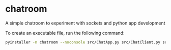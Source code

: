 # chatroom
A simple chatroom to experiment with sockets and python app development

To create an executable file, run the following command:
```bash
pyinstaller -n chatroom --noconsole src/ChatApp.py src/ChatClient.py src/ChatServer.py
```